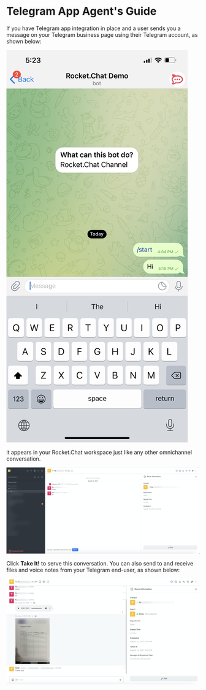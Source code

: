 # Telegram App Agent's Guide

If you have Telegram app integration in place and a user sends you a message on your Telegram business page using their Telegram account, as shown below:

![](../../../../.gitbook/assets/img_3509.png)

it appears in your Rocket.Chat workspace just like any other omnichannel conversation.

![](../../../../.gitbook/assets/image%20%28579%29.png)

 Click **Take It!** to serve this conversation. You can also send to and receive files and voice notes from your Telegram end-user, as shown below:

![](../../../../.gitbook/assets/image%20%28580%29.png)

